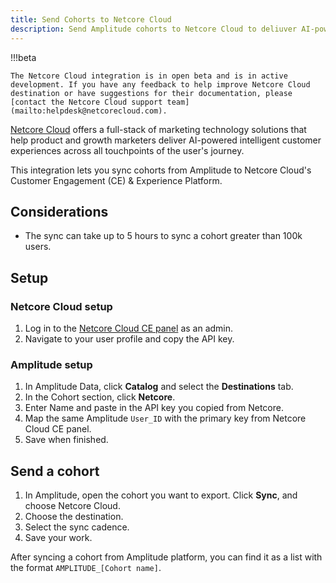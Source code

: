```yaml
---
title: Send Cohorts to Netcore Cloud
description: Send Amplitude cohorts to Netcore Cloud to deliuver AI-powered customer experiences. 
---
```



!!!beta

    The Netcore Cloud integration is in open beta and is in active development. If you have any feedback to help improve Netcore Cloud destination or have suggestions for their documentation, please [contact the Netcore Cloud support team](mailto:helpdesk@netcorecloud.com).

[Netcore Cloud](https://netcorecloud.com/) offers a full-stack of marketing technology solutions that help product and growth marketers deliver AI-powered intelligent customer experiences across all touchpoints of the user's journey.

This integration lets you sync cohorts from Amplitude to Netcore Cloud's Customer Engagement (CE) & Experience Platform.

## Considerations

- The sync can take up to 5 hours to sync a cohort greater than 100k users.

## Setup

### Netcore Cloud setup

1. Log in to the [Netcore Cloud CE panel](https://login.netcoresmartech.com/) as an admin.
2. Navigate to your user profile and copy the API key.

### Amplitude setup

1. In Amplitude Data, click **Catalog** and select the **Destinations** tab.
2. In the Cohort section, click **Netcore**.
3. Enter Name and paste in the API key you copied from Netcore.
4. Map the same Amplitude `User_ID` with the primary key from Netcore Cloud CE panel.
5. Save when finished. 

## Send a cohort

1. In Amplitude, open the cohort you want to export. Click **Sync**, and choose Netcore Cloud.
2. Choose the destination.
3. Select the sync cadence.
4. Save your work.

After syncing a cohort from Amplitude platform, you can find it as a list with the format `AMPLITUDE_[Cohort name]`.
